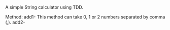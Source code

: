 A simple String calculator using TDD.

Method: add1- This method can take 0, 1 or 2 numbers separated by comma (,).
        add2- 
